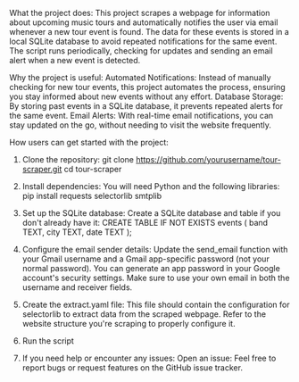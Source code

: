 What the project does:
This project scrapes a webpage for information about upcoming music tours and automatically notifies the user via email whenever a new tour event is found. The data for these events is stored in a local SQLite database to avoid repeated notifications for the same event. The script runs periodically, checking for updates and sending an email alert when a new event is detected.

Why the project is useful:
Automated Notifications: Instead of manually checking for new tour events, this project automates the process, ensuring you stay informed about new events without any effort.
Database Storage: By storing past events in a SQLite database, it prevents repeated alerts for the same event.
Email Alerts: With real-time email notifications, you can stay updated on the go, without needing to visit the website frequently.

How users can get started with the project:
1. Clone the repository:
git clone https://github.com/yourusername/tour-scraper.git
cd tour-scraper

3. Install dependencies:
You will need Python and the following libraries:
pip install requests selectorlib smtplib

3. Set up the SQLite database:
Create a SQLite database and table if you don't already have it:
CREATE TABLE IF NOT EXISTS events (
    band TEXT,
    city TEXT,
    date TEXT
);

4. Configure the email sender details:
Update the send_email function with your Gmail username and a Gmail app-specific password (not your normal password). You can generate an app password in your Google account's security settings. Make sure to use your own email in both the username and receiver fields.

5. Create the extract.yaml file:
This file should contain the configuration for selectorlib to extract data from the scraped webpage. Refer to the website structure you're scraping to properly configure it.

6. Run the script

7. If you need help or encounter any issues:
Open an issue: Feel free to report bugs or request features on the GitHub issue tracker.
